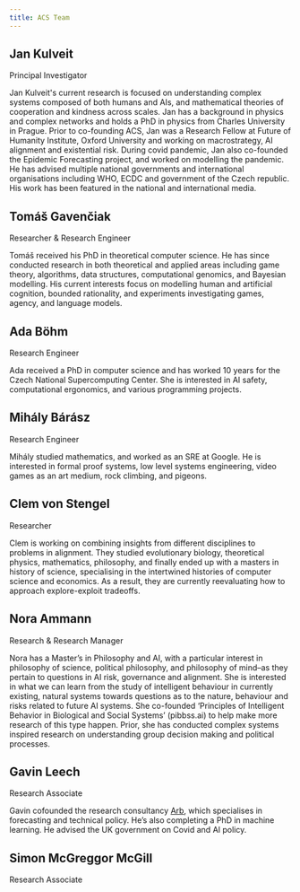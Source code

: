```yaml
---
title: ACS Team
---
```


## Jan Kulveit
<div class="team-role">Principal Investigator</div>

Jan Kulveit's current research is focused on understanding complex systems composed of both humans and AIs, and mathematical theories of cooperation and kindness across scales. Jan has a background in physics and complex networks and holds a PhD in physics from Charles University in Prague. Prior to co-founding ACS, Jan was a Research Fellow at Future of Humanity Institute, Oxford University and working on macrostrategy, AI alignment and existential risk. During covid pandemic, Jan also co-founded the Epidemic Forecasting project, and worked on modelling the pandemic. He has advised multiple national governments and international organisations including WHO, ECDC and government of the Czech republic. His work has been featured in the national and international media.

## Tomáš Gavenčiak
<div class="team-role">Researcher & Research Engineer</div>

Tomáš received his PhD in theoretical computer science. He has since conducted research in both theoretical and applied areas including game theory, algorithms, data structures, computational genomics, and Bayesian modelling. His current interests focus on modelling human and artificial cognition, bounded rationality, and experiments investigating games, agency, and language models.

## Ada Böhm
<div class="team-role">Research Engineer</div>

Ada received a PhD in computer science and has worked 10 years for the Czech National Supercomputing Center. She is interested in AI safety, computational ergonomics, and various programming projects.

## Mihály Bárász
<div class="team-role">Research Engineer</div>

Mihály studied mathematics, and worked as an SRE at Google. He is interested in formal proof systems, low level systems engineering, video games as an art medium, rock climbing, and pigeons. 

## Clem von Stengel
<div class="team-role">Researcher</div>

Clem is working on combining insights from different disciplines to problems in alignment. They studied evolutionary biology, theoretical physics, mathematics, philosophy, and finally ended up with a masters in history of science, specialising in the intertwined histories of computer science and economics. As a result, they are currently reevaluating how to approach explore-exploit tradeoffs. 

## Nora Ammann
<div class="team-role">Research & Research Manager</div>

Nora has a Master’s in Philosophy and AI, with a particular interest in philosophy of science, political philosophy, and philosophy of mind–as they pertain to questions in AI risk, governance and alignment. She is interested in what we can learn from the study of intelligent behaviour in currently existing, natural systems towards questions as to the nature, behaviour and risks related to future AI systems. She co-founded ‘Principles of Intelligent Behavior in Biological and Social Systems’ (pibbss.ai) to help  make more research of this type happen. Prior, she has conducted complex systems inspired research on understanding group decision making and political processes.

## Gavin Leech
<div class="team-role">Research Associate</div>

Gavin cofounded the research consultancy [Arb](https://arbresearch.com/), which specialises in forecasting and technical policy. He’s also completing a PhD in machine learning. He advised the UK government on Covid and AI policy. 

## Simon McGreggor McGill
<div class="team-role">Research Associate</div>
